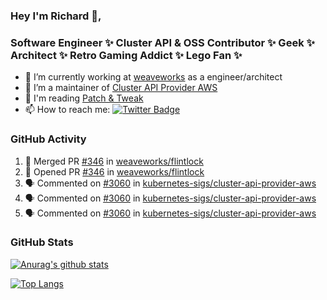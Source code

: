 ### Hey I'm Richard 👋, 

<h3 align="left">Software Engineer ✨ Cluster API & OSS Contributor ✨ Geek ✨ Architect ✨ Retro Gaming Addict ✨ Lego Fan ✨</h3>

- 🔭 I’m currently working at [weaveworks](https://github.com/weaveworks) as a engineer/architect
- 👯 I’m a maintainer of [Cluster API Provider AWS](https://github.com/kubernetes-sigs/cluster-api-provider-aws)
- 💬 I'm reading [Patch & Tweak](https://bjooks.com/products/patch-tweak-exploring-modular-synthesis)
- 📫 How to reach me: [![Twitter Badge](https://img.shields.io/badge/-@fruit_case-00acee?style=flat&logo=Twitter&logoColor=white)](https://twitter.com/intent/follow?screen_name=fruit_case "Follow on Twitter")

### GitHub Activity 

<!--START_SECTION:activity-->
1. 🎉 Merged PR [#346](https://github.com/weaveworks/flintlock/pull/346) in [weaveworks/flintlock](https://github.com/weaveworks/flintlock)
2. 💪 Opened PR [#346](https://github.com/weaveworks/flintlock/pull/346) in [weaveworks/flintlock](https://github.com/weaveworks/flintlock)
3. 🗣 Commented on [#3060](https://github.com/kubernetes-sigs/cluster-api-provider-aws/issues/3060) in [kubernetes-sigs/cluster-api-provider-aws](https://github.com/kubernetes-sigs/cluster-api-provider-aws)
4. 🗣 Commented on [#3060](https://github.com/kubernetes-sigs/cluster-api-provider-aws/issues/3060) in [kubernetes-sigs/cluster-api-provider-aws](https://github.com/kubernetes-sigs/cluster-api-provider-aws)
5. 🗣 Commented on [#3060](https://github.com/kubernetes-sigs/cluster-api-provider-aws/issues/3060) in [kubernetes-sigs/cluster-api-provider-aws](https://github.com/kubernetes-sigs/cluster-api-provider-aws)
<!--END_SECTION:activity-->

### GitHub Stats

[![Anurag's github stats](https://github-readme-stats.vercel.app/api?username=richardcase&count_private=true&show_icons=true)](https://github.com/anuraghazra/github-readme-stats)

[![Top Langs](https://github-readme-stats.vercel.app/api/top-langs/?username=richardcase&hide=html&layout=compact)](https://github.com/anuraghazra/github-readme-stats)
